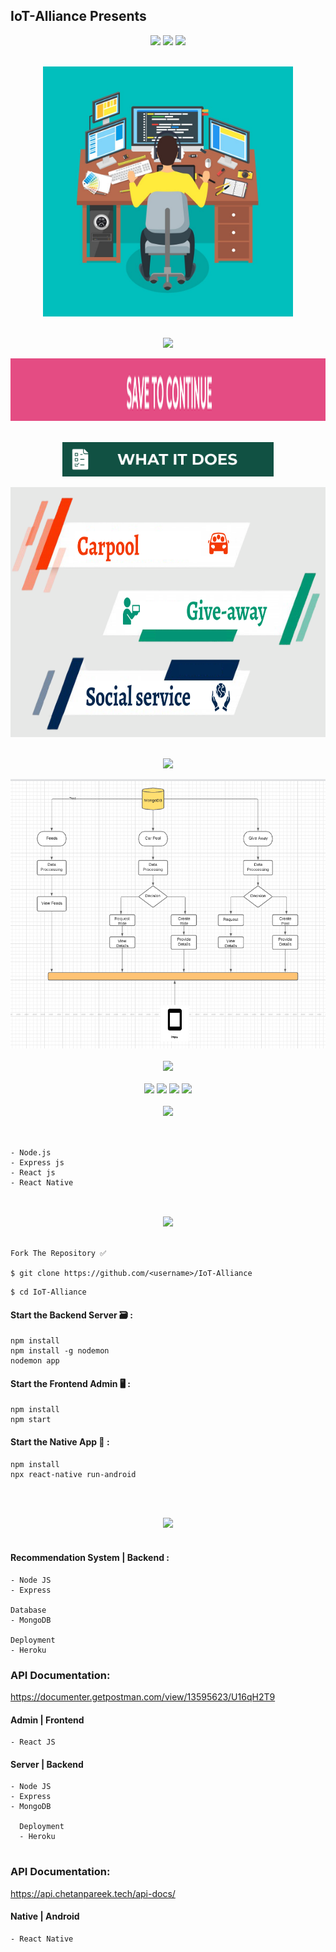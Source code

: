 ## IoT-Alliance Presents
<div align="center"> 
  <p align='center'> 
   <img src="https://img.shields.io/badge/Name%20-%20Reach U🔥 -darkgreen?style=for-the-badge" />
   <img src="https://forthebadge.com/images/badges/built-with-love.svg" />
   <img src="https://img.shields.io/badge/By-Team%20IoTAlliance-blue?style=for-the-badge" /><br>
    <br>

  </p>
  <img src="media/cartoon-programmer.jpg" height="400"/>
  <br><br>
  <p>
  <img src="https://img.shields.io/badge/Problem%20statement-lavenderblush?logo=Product%20Hunt&style=for-the-badge" height="55"/>
  </p>
  <img src="media/ps.png" height="100"/>
  <br><br>
 </div>
 


 <div align="center"> 
    <p>
    <img src="media/what.png" height="55"/></p>
    <img src="media/features.png" height="400"/>
  <br><br>
 </div>

<div align="center"> 
    <p>
    <img src="https://img.shields.io/badge/system%20architecture-moccasin?logo=Databricks&style=for-the-badge" height="55"/></p>
    <img src="media/flowchart.png" />
  <br><br>
 </div>


<div align="center"> 
  <img src="https://img.shields.io/badge/Product%20Images-mediumseagreen?logo=Pinterest&style=for-the-badge" height="55" /><br><br>
  <img src="media/1.png" />
  <img src="media/2.png" />
  <img src="media/3.png" />
  <img src="media/4.png" />
</div>
<br>

<div align="center"> 
  <img src="https://img.shields.io/badge/Prerequisites-teal?logo=Pinboard&style=for-the-badge" height="55"/><br>
</div>
<br>


 ```
 
 - Node.js
 - Express js
 - React js
 - React Native
  
 ```
 <br>
 
 <div align="center"> 
  <img src="https://img.shields.io/badge/Setting%20up%20locally-purple?logo=visual-studio-code&style=for-the-badge" height="55"/> 
</div><br>

 ```
 Fork The Repository ✅
 
 $ git clone https://github.com/<username>/IoT-Alliance   
```

  ```
 $ cd IoT-Alliance
 ```
  

#### Start the Backend Server 🗃 :

  ```
  npm install 
  npm install -g nodemon
  nodemon app
  ```

#### Start the Frontend Admin 🖥️ :
  
  ```
  npm install
  npm start
  ```

#### Start the Native App 📱 :

  ```
  npm install
  npx react-native run-android
  ```

<br><br>

<div align="center"> 
  <img src="https://img.shields.io/badge/Tech%20Stack%20Used-chocolate?logo=Tesla&style=for-the-badge" height="55"/> 
</div>
  <br>
  
  #### Recommendation System | Backend :
  
  ```
 - Node JS
  - Express
  
  Database
  - MongoDB
  
  Deployment
  - Heroku
  ```
  
  <div>
   <h3>API Documentation:</h3>

  <a href="https://documenter.getpostman.com/view/13595623/U16qH2T9"> https://documenter.getpostman.com/view/13595623/U16qH2T9 </a><br>
  </div>
  
  #### Admin | Frontend
  
  ```
  - React JS
  ```
  
  #### Server | Backend
  
  ```
  - Node JS
  - Express
  - MongoDB
    
    Deployment
    - Heroku
    
   ```
  <div>

  <h3>API Documentation:</h3>

  <a href="https://api.chetanpareek.tech/api-docs/"> https://api.chetanpareek.tech/api-docs/ </a><br>

  </div>


  
  #### Native | Android
  
  ```
  - React Native
  ```
  <br>
    
 <!-- END -->
